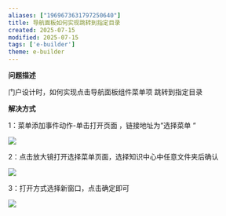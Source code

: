 ```yaml
---
aliases: ["1969673631797250640"]
title: 导航面板如何实现跳转到指定目录
created: 2025-07-15
modified: 2025-07-15
tags: ['e-builder']
theme: e-builder
---
```


**问题描述**

门户设计时，如何实现点击导航面板组件菜单项 跳转到指定目录

**解决方式**

1：菜单添加事件动作-单击打开页面 ，链接地址为“选择菜单 “

![](11fde238b31789a861dc0905e38a30e9.jpg)

2：点击放大镜打开选择菜单页面，选择知识中心中任意文件夹后确认

![](9fc1c44e64f9e6d838119e1a007896b7.jpg)

3：打开方式选择新窗口，点击确定即可

![](79a9c6752b4c72d25f1f4e43ac419fc3.jpg)